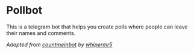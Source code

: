# Pollbot
This is a telegram bot that helps you create polls where people can leave their names and comments.

_Adapted from [countmeinbot](https://github.com/whipermr5/countmeinbot) by [whipermr5](https://github.com/whipermr5/)_
